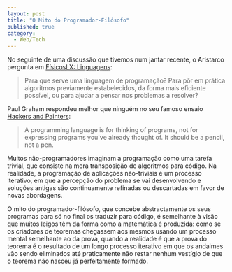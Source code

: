```yaml
---
layout: post
title: "O Mito do Programador-Filósofo"
published: true
category:
  - Web/Tech
---
```

<p>No seguinte de uma discussão que tivemos num jantar recente, o Aristarco pergunta em <a title="F�sicosLX: Linguagens" href="http://fisicoslx.blogspot.com/2005/01/linguagens.html">FísicosLX: Linguagens</a>:</p><blockquote><p>Para que serve uma linguagem de programação? Para pôr em prática
algoritmos previamente estabelecidos, da forma mais eficiente possível,
ou para ajudar a pensar nos problemas a resolver?</p></blockquote><p>Paul Graham respondeu melhor que ninguém no seu famoso ensaio <a href="http://www.paulgraham.com/hp.html">Hackers and Painters</a>:</p><blockquote><p>A
programming language is for thinking of programs, not for expressing
programs you've already thought of. It should be a pencil, not a pen.</p></blockquote><p>Muitos
não-programadores imaginam a programação como uma tarefa trivial, que
consiste na mera transposição de algoritmos para código. Na realidade,
a programação de aplicações não-triviais é um processo iterativo, em
que a percepção do problema se vai desenvolvendo e soluções antigas são
continuamente refinadas ou descartadas em favor de novas abordagens.</p>

<p>O mito do programador-filósofo,
que concebe abstractamente os seus programas para só no final os
traduzir para código, é semelhante à visão que muitos leigos têm da
forma como a matemática é produzida: como se os criadores de teoremas
chegassem aos mesmos usando um processo mental semelhante ao da prova,
quando a realidade é que a prova do teorema é o resultado de um longo
processo iterativo em que os andaimes vão sendo eliminados até
praticamente não restar nenhum vestígio de que o teorema não nasceu já
perfeitamente formado.</p>

